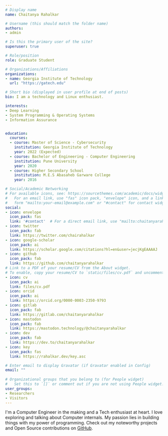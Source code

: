 ```yaml
---
# Display name
name: Chaitanya Rahalkar

# Username (this should match the folder name)
authors:
- admin

# Is this the primary user of the site?
superuser: true

# Role/position
role: Graduate Student

# Organizations/Affiliations
organizations:
- name: Georgia Institute of Technology
  url: "https://gatech.edu"

# Short bio (displayed in user profile at end of posts)
bio: I am a technology and Linux enthusiast.

interests:
- Deep Learning
- System Programming & Operating Systems
- Information Assurance


education:
  courses:
  - course: Master of Science - Cybersecurity
    institution: Georgia Institute of Technology
    year: 2022 (Expected)
  - course: Bachelor of Engineering - Computer Engineering
    institution: Pune University
    year: 2020
  - course: Higher Secondary School
    institution: M.E.S Abasaheb Garware College
    year: 2016

# Social/Academic Networking
# For available icons, see: https://sourcethemes.com/academic/docs/widgets/#icons
#   For an email link, use "fas" icon pack, "envelope" icon, and a link in the
#   form "mailto:your-email@example.com" or "#contact" for contact widget.
social:
- icon: envelope
  icon_pack: fas
  link: '#contact'  # For a direct email link, use "mailto:chaitanyarahalkar4@gmail.com".
- icon: twitter
  icon_pack: fab
  link: https://twitter.com/chairahalkar
- icon: google-scholar
  icon_pack: ai
  link: https://scholar.google.com/citations?hl=en&user=jecjKgEAAAAJ
- icon: github
  icon_pack: fab
  link: https://github.com/chaitanyarahalkar
# Link to a PDF of your resume/CV from the About widget.
# To enable, copy your resume/CV to `static/files/cv.pdf` and uncomment the lines below.  
- icon: cv
  icon_pack: ai
  link: files/cv.pdf
- icon: orcid
  icon_pack: ai 
  link: https://orcid.org/0000-0003-2350-9793
- icon: gitlab
  icon_pack: fab
  link: https://gitlab.com/chaitanyarahalkar
- icon: mastodon
  icon_pack: fab
  link: https://mastodon.technology/@chaitanyarahalkar
- icon: dev
  icon_pack: fab
  link: https://dev.to/chaitanyarahalkar
- icon: key
  icon_pack: fas
  link: https://rahalkar.dev/key.asc

# Enter email to display Gravatar (if Gravatar enabled in Config)
email: ""
  
# Organizational groups that you belong to (for People widget)
#   Set this to `[]` or comment out if you are not using People widget.  
user_groups:
- Researchers
- Visitors
---
```


I'm a Computer Engineer in the making and a Tech enthusiast at heart. I love exploring and talking about Computer internals. My passion lies in building things with my power of programming. Check out my noteworthy projects and Open Source contributions on [GitHub](https://github.com/chaitanyarahalkar).
